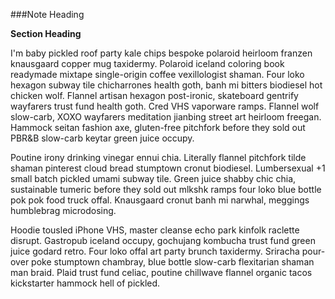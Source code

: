 ###Note Heading

**Section Heading**

I'm baby pickled roof party kale chips bespoke polaroid heirloom franzen knausgaard copper mug taxidermy. Polaroid iceland coloring book readymade mixtape single-origin coffee vexillologist shaman. Four loko hexagon subway tile chicharrones health goth, banh mi bitters biodiesel hot chicken wolf. Flannel artisan hexagon post-ironic, skateboard gentrify wayfarers trust fund health goth. Cred VHS vaporware ramps. Flannel wolf slow-carb, XOXO wayfarers meditation jianbing street art heirloom freegan. Hammock seitan fashion axe, gluten-free pitchfork before they sold out PBR&B slow-carb keytar green juice occupy.

Poutine irony drinking vinegar ennui chia. Literally flannel pitchfork tilde shaman pinterest cloud bread stumptown cronut biodiesel. Lumbersexual +1 small batch pickled umami subway tile. Green juice shabby chic chia, sustainable tumeric before they sold out mlkshk ramps four loko blue bottle pok pok food truck offal. Knausgaard cronut banh mi narwhal, meggings humblebrag microdosing.

Hoodie tousled iPhone VHS, master cleanse echo park kinfolk raclette disrupt. Gastropub iceland occupy, gochujang kombucha trust fund green juice godard retro. Four loko offal art party brunch taxidermy. Sriracha pour-over poke stumptown chambray, blue bottle slow-carb flexitarian shaman man braid. Plaid trust fund celiac, poutine chillwave flannel organic tacos kickstarter hammock hell of pickled.
